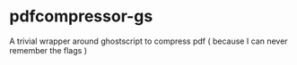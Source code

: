# pdfcompressor-gs
A trivial wrapper around ghostscript to compress pdf ( because I can never remember the flags )
